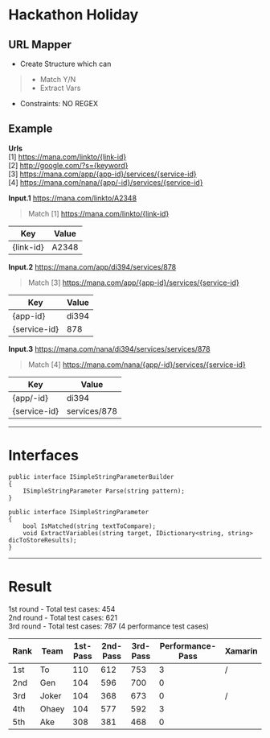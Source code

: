 # Hackathon Holiday

## URL Mapper

* Create Structure which can
> * Match Y/N
> * Extract Vars
* Constraints: NO REGEX

## Example
**Urls**  
[1] https://mana.com/linkto/{link-id}  
[2] http://google.com/?s={keyword}  
[3] https://mana.com/app/{app-id}/services/{service-id}  
[4] https://mana.com/nana/{app/-id}/services/{service-id}  

**Input.1** https://mana.com/linkto/A2348  
> Match [1]
> https://mana.com/linkto/{link-id}  

|Key|Value|
|--|--|
|{link-id}|A2348|

**Input.2** https://mana.com/app/di394/services/878  
> Match [3]
> https://mana.com/app/{app-id}/services/{service-id}  

|Key|Value|
|--|--|
|{app-id}|di394|
|{service-id}|878|

**Input.3** https://mana.com/nana/di394/services/services/878  
> Match [4]
> https://mana.com/nana/{app/-id}/services/{service-id}  

|Key|Value|
|--|--|
|{app/-id}|di394|
|{service-id}|services/878|

---
# Interfaces
```
public interface ISimpleStringParameterBuilder
{
    ISimpleStringParameter Parse(string pattern);
}

public interface ISimpleStringParameter
{
    bool IsMatched(string textToCompare);
    void ExtractVariables(string target, IDictionary<string, string> dicToStoreResults);
}
```

---

# Result
1st round - Total test cases: 454  
2nd round - Total test cases: 621  
3rd round - Total test cases: 787 (4 performance test cases)  

|Rank|Team|1st-Pass|2nd-Pass|3rd-Pass|Performance-Pass|Xamarin|
|--|--|--|--|--|--|--|
|1st|To|110|612|753|3|/|
|2nd|Gen|104|596|700|0||
|3rd|Joker|104|368|673|0|/|
|4th|Ohaey|104|577|592|3||
|5th|Ake|308|381|468|0||

